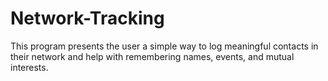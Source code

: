 # Network-Tracking
This program presents the user a simple way to log meaningful contacts in their network and help with remembering names, events, and mutual interests.  
